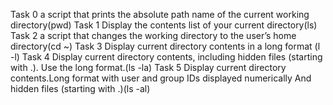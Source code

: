 Task 0 a script that prints the absolute path name of the current working directory(pwd)
Task 1 Display the contents list of your current directory(ls)
Task 2 a script that changes the working directory to the user’s home directory(cd ~)
Task 3 Display current directory contents in a long format (l -l)
Task 4 Display current directory contents, including hidden files (starting with .). Use the long format.(ls -la)
Task 5 Display current directory contents.Long format with user and group IDs displayed numerically And hidden files (starting with .)(ls -al)
